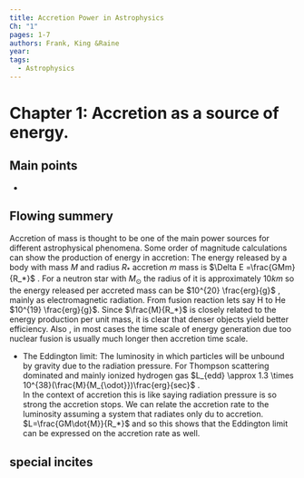```yaml
---
title: Accretion Power in Astrophysics
Ch: "1"
pages: 1-7
authors: Frank, King &Raine
year: 
tags:
  - Astrophysics
---
```


# Chapter 1: Accretion as a source of energy.


## Main points
- 

## Flowing summery
Accretion of mass is thought to be one of the main power sources for different astrophysical phenomena.
Some order of magnitude calculations can show the production of energy in accretion:
The energy released by a body with mass $M$ and radius $R_*$ accretion $m$ mass is $\Delta E =\frac{GMm}{R_*}$ . For a neutron star with $M_\odot$  the radius of it is approximately $10km$ so the energy released per accreted mass can be $10^{20} \frac{erg}{g}$ , mainly as electromagnetic radiation. From fusion reaction  lets say H to He $10^{19} \frac{erg}{g}$.
Since $\frac{M}{R_*}$ is closely related to the energy production per unit mass, it is clear that denser objects yield better efficiency.
Also , in most cases the time scale of energy generation due too nuclear fusion is usually much longer then accretion time scale.
- The Eddington limit: The luminosity in which particles will be unbound by gravity due to the radiation pressure.
For Thompson scattering dominated and mainly ionized hydrogen gas $L_{edd} \approx 1.3 \times 10^{38}(\frac{M}{M_{\odot}})\frac{erg}{sec}$ .  
In the context of accretion this is like saying radiation pressure is so strong the accretion stops.
We can relate the accretion rate to the luminosity assuming a system that radiates only du to accretion.
$L=\frac{GM\dot{M}}{R_*}$  and so this shows that the Eddington limit can be expressed on the accretion rate as well.



## special incites


